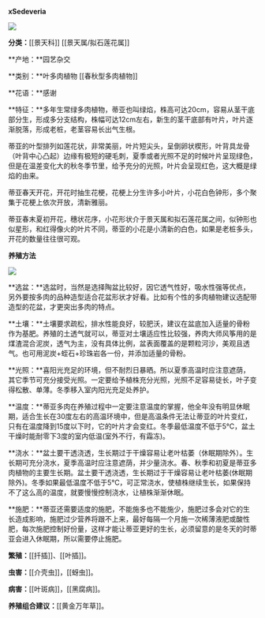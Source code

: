 **xSedeveria**

![](https://pic3.zhimg.com/v2-9210d621930d6c2734fd3b3fb8ecf3c2_r.jpg)

**分类：**[[景天科]] [[景天属/拟石莲花属]]

**产地：**园艺杂交

**类别：**叶多肉植物 [[春秋型多肉植物]]

**花语：**感谢

**特征：**多年生常绿多肉植物，蒂亚也叫绿焰，株高可达20cm，容易从茎干底部分生，形成多分支结构，株幅可达12cm左右，新生的茎干底部有叶片，叶片逐渐脱落，形成老桩，老茎容易长出气生根。

蒂亚的叶型排列如莲花状，非常美丽，叶片短尖头，呈倒卵状楔形，叶背具龙骨（叶背中心凸起）边缘有极短的硬毛刺，夏季或者光照不足的时候叶片呈现绿色，但是在温差变化大的秋冬季节里，给予充分的光照，叶片会呈现红色，这大概是绿焰的由来。

蒂亚春天开花，开花时抽生花梗，花梗上分生许多小叶片，小花白色钟形，多个聚集于花梗上依次开放，清新雅丽。

蒂亚春末夏初开花，穗状花序，小花形状介于景天属和拟石莲花属之间，似钟形也似星形，和红得像火的叶片不同，蒂亚的小花是小清新的白色，如果是老桩多头，开花的数量往往很可观。

**养殖方法**

![](https://pic3.zhimg.com/v2-5e963421239255b8c374f43be32245c2_r.jpg)

**选盆：**选盆时，当然是选择陶盆比较好，因它透气性好，吸水性强等优点，另外要按多肉的品种造型适合花盆形状才好看。比如有个性的多肉植物建议选配带造型的花盆，才更突出多肉的特点。

**土壤：**土壤要求疏松，排水性能良好，较肥沃，建议在盆底加入适量的骨粉作为基肥。养殖的土透气就可以，蒂亚对土壤适应性比较强，养肉大师风筝用的是煤渣混合泥炭，透气为主，没有具体比例，盆表面覆盖的是颗粒河沙，美观且透气。也可用泥炭+蛭石+珍珠岩各一份，并添加适量的骨粉。

**光照：**喜阳光充足的环境，但不耐烈日暴晒。所以夏季高温时应注意遮荫，其它季节可充分接受光照。一定要给予植株充分光照，光照不足容易徒长，叶子变得松散、单薄。冬季移入室内阳光充足处养护。

**温度：**蒂亚多肉在养殖过程中一定要注意温度的掌握，他全年没有明显休眠期，适合生长在30度左右的高温环境中，但是高温条件无法让蒂亚的叶片变红，只有在温度降到15度以下时，它的叶片才会变红。冬季最低温度不低于5℃，盆土干燥时能耐零下3度的室内低温(室外不行，有霜冻)。

**浇水：**盆土要干透浇透，生长期过于干燥容易让老叶枯萎（休眠期除外）。生长期可充分浇水，夏季高温时应注意遮荫，并少量浇水。春、秋季和初夏是蒂亚多肉植物的主要生长期。盆土要干透浇透，生长期过于干燥容易让老叶枯萎(休眠期除外)。冬季如果最低温度不低于5℃，可正常浇水，使植株继续生长，如果保持不了这么高的温度，就要慢慢控制浇水，让植株渐渐休眠。

**施肥：**蒂亚还需要适度的施肥，不能施多也不能施少，施肥过多会对它的生长造成影响，施肥过少营养将跟不上来，最好每隔一个月施一次稀薄液肥或酸性肥，每次施肥控制好份量，这样才能让蒂亚更好的生长，必须留意的是冬天的时蒂亚会进入休眠期，所以需要停止施肥。

**繁殖：**[[扦插]]、[[叶插]]。

**虫害：**[[介壳虫]]，[[蚜虫]]。

**病害：**[[叶斑病]]，[[黑腐病]]。

**养殖组合建议：**[[黄金万年草]]。